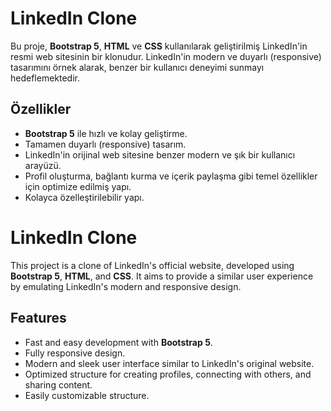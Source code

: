 # LinkedIn Clone

Bu proje, **Bootstrap 5**, **HTML** ve **CSS** kullanılarak geliştirilmiş LinkedIn'in resmi web sitesinin bir klonudur. LinkedIn'in modern ve duyarlı (responsive) tasarımını örnek alarak, benzer bir kullanıcı deneyimi sunmayı hedeflemektedir.

## Özellikler
- **Bootstrap 5** ile hızlı ve kolay geliştirme.
- Tamamen duyarlı (responsive) tasarım.
- LinkedIn'in orijinal web sitesine benzer modern ve şık bir kullanıcı arayüzü.
- Profil oluşturma, bağlantı kurma ve içerik paylaşma gibi temel özellikler için optimize edilmiş yapı.
- Kolayca özelleştirilebilir yapı.

# LinkedIn Clone

This project is a clone of LinkedIn's official website, developed using **Bootstrap 5**, **HTML**, and **CSS**. It aims to provide a similar user experience by emulating LinkedIn's modern and responsive design.

## Features
- Fast and easy development with **Bootstrap 5**.
- Fully responsive design.
- Modern and sleek user interface similar to LinkedIn's original website.
- Optimized structure for creating profiles, connecting with others, and sharing content.
- Easily customizable structure.
